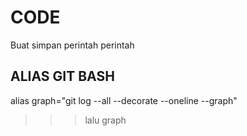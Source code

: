 # CODE
Buat simpan perintah perintah 

## ALIAS GIT BASH
alias graph="git log --all --decorate --oneline --graph"
>>> lalu graph
